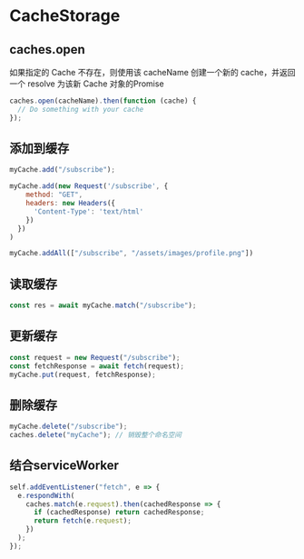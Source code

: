 # CacheStorage

## caches.open

如果指定的 Cache 不存在，则使用该 cacheName 创建一个新的 cache，并返回一个 resolve 为该新 Cache 对象的Promise

```javascript
caches.open(cacheName).then(function (cache) {
  // Do something with your cache
});
```

## 添加到缓存

````javascript
myCache.add("/subscribe");

myCache.add(new Request('/subscribe', {
    method: "GET",
    headers: new Headers({
      'Content-Type': 'text/html'
    })
  })
)

myCache.addAll(["/subscribe", "/assets/images/profile.png"])
````

## 读取缓存

```javascript
const res = await myCache.match("/subscribe");
```

## 更新缓存

```javascript
const request = new Request("/subscribe");
const fetchResponse = await fetch(request);
myCache.put(request, fetchResponse);
```

## 删除缓存

```javascript
myCache.delete("/subscribe");
caches.delete("myCache"); // 销毁整个命名空间
```

## 结合serviceWorker

```javascript
self.addEventListener("fetch", e => {
  e.respondWith(
    caches.match(e.request).then(cachedResponse => {
      if (cachedResponse) return cachedResponse;
      return fetch(e.request);
    })
  );
});
```

